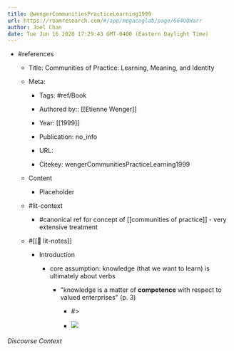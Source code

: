 ```yaml
---
title: @wengerCommunitiesPracticeLearning1999
url: https://roamresearch.com/#/app/megacoglab/page/664UQHarr
author: Joel Chan
date: Tue Jun 16 2020 17:29:43 GMT-0400 (Eastern Daylight Time)
---
```


- #references

    - Title: Communities of Practice: Learning, Meaning, and Identity

    - Meta:

        - Tags: #ref/Book

        - Authored by::  [[Etienne Wenger]]

        - Year: [[1999]]

        - Publication: no_info

        - URL:

        - Citekey: wengerCommunitiesPracticeLearning1999

    - Content

        - Placeholder

    - #lit-context

        - #canonical ref for concept of [[communities of practice]] - very extensive treatment

    - #[[📝 lit-notes]]

        - Introduction

            - core assumption: knowledge (that we want to learn) is ultimately about verbs

                - "knowledge is a matter of __competence__ with respect to valued enterprises" (p. 3)

                    - #>

                    - ![](https://firebasestorage.googleapis.com/v0/b/firescript-577a2.appspot.com/o/imgs%2Fapp%2Fmegacoglab%2FmjikUtgH4l.png?alt=media&token=b7b5609e-702a-41f0-be08-7796368a69c2)

###### Discourse Context



